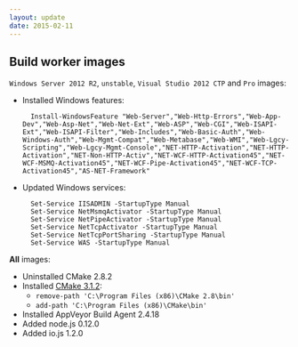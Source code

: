 ```yaml
---
layout: update
date: 2015-02-11
---
```


## Build worker images

`Windows Server 2012 R2`, `unstable`, `Visual Studio 2012 CTP` and `Pro` images:

- Installed Windows features:

	    Install-WindowsFeature "Web-Server","Web-Http-Errors","Web-App-Dev","Web-Asp-Net","Web-Net-Ext","Web-ASP","Web-CGI","Web-ISAPI-Ext","Web-ISAPI-Filter","Web-Includes","Web-Basic-Auth","Web-Windows-Auth","Web-Mgmt-Compat","Web-Metabase","Web-WMI","Web-Lgcy-Scripting","Web-Lgcy-Mgmt-Console","NET-HTTP-Activation","NET-HTTP-Activation","NET-Non-HTTP-Activ","NET-WCF-HTTP-Activation45","NET-WCF-MSMQ-Activation45","NET-WCF-Pipe-Activation45","NET-WCF-TCP-Activation45","AS-NET-Framework"

- Updated Windows services:

		Set-Service IISADMIN -StartupType Manual
		Set-Service NetMsmqActivator -StartupType Manual
		Set-Service NetPipeActivator -StartupType Manual
		Set-Service NetTcpActivator -StartupType Manual
		Set-Service NetTcpPortSharing -StartupType Manual
		Set-Service WAS -StartupType Manual

**All** images:

- Uninstalled CMake 2.8.2
- Installed [CMake 3.1.2](http://www.cmake.org/download/):
	- `remove-path 'C:\Program Files (x86)\CMake 2.8\bin'`
	- `add-path 'C:\Program Files (x86)\CMake\bin'`
- Installed AppVeyor Build Agent 2.4.18
- Added node.js 0.12.0
- Added io.js 1.2.0